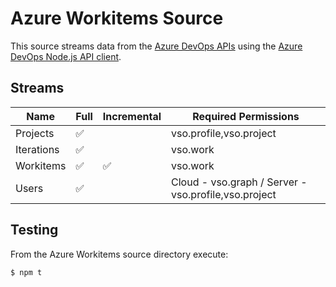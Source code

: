 # Azure Workitems Source

This source streams data from the [Azure DevOps APIs](https://learn.microsoft.com/en-us/rest/api/azure/devops/) using the [Azure DevOps Node.js API client](https://www.npmjs.com/package/azure-devops-node-api).

## Streams

| Name     | Full | Incremental | Required Permissions |
|-----------|---|---|---|
| Projects  | ✅ |  | vso.profile,vso.project |
| Iterations | ✅ |  | vso.work |
| Workitems | ✅ | ✅ | vso.work  |
| Users     | ✅ |   | Cloud - vso.graph / Server - vso.profile,vso.project |

## Testing

From the Azure Workitems source directory execute:

```sh
$ npm t
```

